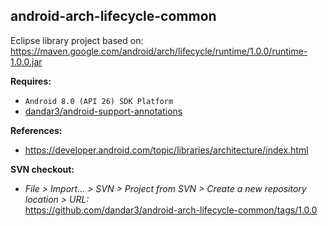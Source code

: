 ## android-arch-lifecycle-common

Eclipse library project based on:<br/>
https://maven.google.com/android/arch/lifecycle/runtime/1.0.0/runtime-1.0.0.jar

**Requires:**
- `Android 8.0 (API 26) SDK Platform`
- [dandar3/android-support-annotations](https://github.com/dandar3/android-support-annotations/tree/26.1.0)

**References:**
- https://developer.android.com/topic/libraries/architecture/index.html

**SVN checkout:**
- _File > Import... > SVN > Project from SVN > Create a new repository location > URL:_<br/>
  https://github.com/dandar3/android-arch-lifecycle-common/tags/1.0.0